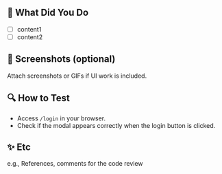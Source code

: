 ## 🎀 What Did You Do

- [ ] content1
- [ ] content2

## 🐶 Screenshots (optional)

Attach screenshots or GIFs if UI work is included.

## 🔍 How to Test

- Access `/login` in your browser.
- Check if the modal appears correctly when the login button is clicked.

## ✨ Etc

e.g., References, comments for the code review
